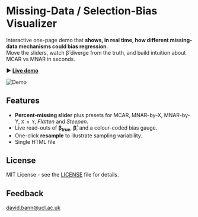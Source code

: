 # Missing-Data / Selection-Bias Visualizer
Interactive one-page demo that **shows, in real time, how different missing-data mechanisms could bias regression**.  
Move the sliders, watch β̂ diverge from the truth, and build intuition about MCAR vs MNAR in seconds.

**▶️ [Live demo](https://dbann.github.io/selection/)**

![Demo](selection_demo.gif)

## Features
- **Percent-missing slider** plus presets for MCAR, MNAR-by-X, MNAR-by-Y, `X ∨ Y`, *Flatten* and *Steepen*.
- Live read-outs of **β<sub>true</sub>**, **β̂**, and a colour-coded bias gauge.
- One-click **resample** to illustrate sampling variability.
- Single HTML file 

## License
MIT License - see the [LICENSE](LICENSE) file for details.

## Feedback
david.bann@ucl.ac.uk 